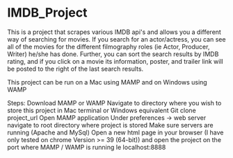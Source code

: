 # IMDB_Project

This is a project that scrapes various IMDB api's and allows you a different way of searching for movies. If you search for an actor/actress, you can see all of the movies for the different filmography roles (ie Actor, Producer, Writer) he/she has done. Further, you can sort the search results by IMDB rating, and if you click on a movie its information, poster, and trailer link will be posted to the right of the last search results.

This project can be run on a Mac using MAMP and on Windows using WAMP

Steps:
Download MAMP or WAMP
Navigate to directory where you wish to store this project in Mac terminal or Windows equivalent
Git clone project_url
Open MAMP application
Under preferences -> web server navigate to root directory where project is stored
Make sure servers are running (Apache and MySql)
Open a new html page in your browser (I have only tested on chrome Version >= 39 (64-bit)) and open the project on the port where MAMP / WAMP is running Ie localhost:8888